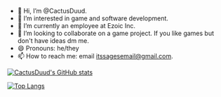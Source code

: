 - 👋 Hi, I’m @CactusDuud.
- 👀 I’m interested in game and software development.
- 🌱 I’m currently an employee at Ezoic Inc.
- 💞️ I’m looking to collaborate on a game project. If you like games but don't have ideas dm me.
- 😄 Pronouns: he/they
- 📫 How to reach me: email itssagesemail@gmail.com.

[![CactusDuud's GitHub stats](https://github-readme-stats.vercel.app/api?username=CactusDuud&theme=chartreuse-dark)](https://github.com/anuraghazra/github-readme-stats)

[![Top Langs](https://github-readme-stats.vercel.app/api/top-langs/?username=CactusDuud&theme=chartreuse-dark)](https://github.com/anuraghazra/github-readme-stats)
